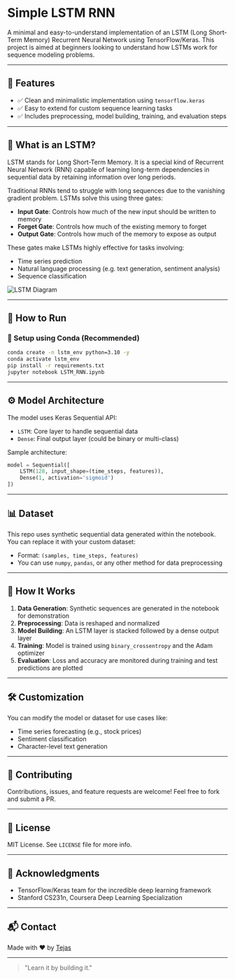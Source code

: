 # Simple LSTM RNN

A minimal and easy-to-understand implementation of an LSTM (Long Short-Term Memory) Recurrent Neural Network using TensorFlow/Keras. This project is aimed at beginners looking to understand how LSTMs work for sequence modeling problems.

---

## 📌 Features
- ✅ Clean and minimalistic implementation using `tensorflow.keras`
- ✅ Easy to extend for custom sequence learning tasks
- ✅ Includes preprocessing, model building, training, and evaluation steps

---

## 🧠 What is an LSTM?
LSTM stands for Long Short-Term Memory. It is a special kind of Recurrent Neural Network (RNN) capable of learning long-term dependencies in sequential data by retaining information over long periods. 

Traditional RNNs tend to struggle with long sequences due to the vanishing gradient problem. LSTMs solve this using three gates:

- **Input Gate**: Controls how much of the new input should be written to memory
- **Forget Gate**: Controls how much of the existing memory to forget
- **Output Gate**: Controls how much of the memory to expose as output

These gates make LSTMs highly effective for tasks involving:
- Time series prediction
- Natural language processing (e.g. text generation, sentiment analysis)
- Sequence classification

![LSTM Diagram](https://miro.medium.com/v2/resize:fit:1400/format:webp/1*3_j6jI8nZMEk0J4ZqRsRxw.png)

---

## 🚀 How to Run

### 🧰 Setup using Conda (Recommended)
```bash
conda create -n lstm_env python=3.10 -y
conda activate lstm_env
pip install -r requirements.txt
jupyter notebook LSTM_RNN.ipynb
```

---

## ⚙️ Model Architecture
The model uses Keras Sequential API:

- `LSTM`: Core layer to handle sequential data
- `Dense`: Final output layer (could be binary or multi-class)

Sample architecture:
```python
model = Sequential([
    LSTM(128, input_shape=(time_steps, features)),
    Dense(1, activation='sigmoid')
])
```

---

## 📊 Dataset
This repo uses synthetic sequential data generated within the notebook. You can replace it with your custom dataset:
- Format: `(samples, time_steps, features)`
- You can use `numpy`, `pandas`, or any other method for data preprocessing

---

## 🔁 How It Works
1. **Data Generation**: Synthetic sequences are generated in the notebook for demonstration
2. **Preprocessing**: Data is reshaped and normalized
3. **Model Building**: An LSTM layer is stacked followed by a dense output layer
4. **Training**: Model is trained using `binary_crossentropy` and the Adam optimizer
5. **Evaluation**: Loss and accuracy are monitored during training and test predictions are plotted

---

## 🛠️ Customization
You can modify the model or dataset for use cases like:
- Time series forecasting (e.g., stock prices)
- Sentiment classification
- Character-level text generation

---

## 🤝 Contributing
Contributions, issues, and feature requests are welcome! Feel free to fork and submit a PR.

---

## 📜 License
MIT License. See `LICENSE` file for more info.

---

## 🙌 Acknowledgments
- TensorFlow/Keras team for the incredible deep learning framework
- Stanford CS231n, Coursera Deep Learning Specialization

---

## 📬 Contact
Made with ❤️ by [Tejas](https://github.com/coder-tejas)

---

> "Learn it by building it."

